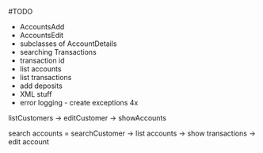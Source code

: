 #TODO

- AccountsAdd
- AccountsEdit
-   subclasses of AccountDetails
- searching Transactions
- transaction id
- list accounts
- list transactions
- add deposits
- XML stuff
- error logging - create exceptions 4x


listCustomers -> editCustomer
              -> showAccounts

search accounts = searchCustomer -> list accounts -> show transactions
                                                  -> edit account
                                                  
